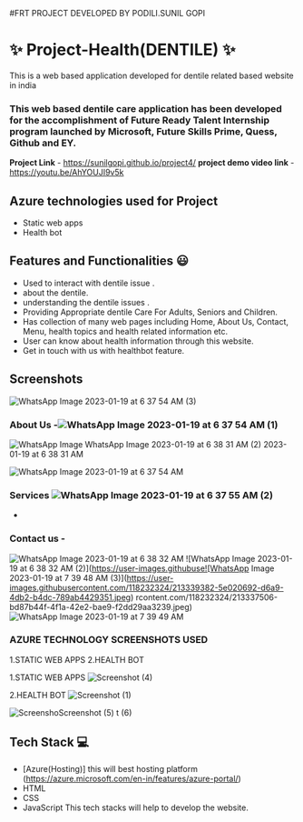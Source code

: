 #FRT PROJECT DEVELOPED BY PODILI.SUNIL GOPI
# ✨  Project-Health(DENTILE) ✨

This is a web based application developed for dentile related based website in india

### This web based dentile care application has been developed for the accomplishment of Future Ready Talent Internship program launched by Microsoft, Future Skills Prime, Quess, Github and EY.

**Project Link** - https://sunilgopi.github.io/project4/
**project demo video link** - https://youtu.be/AhYOUJI9v5k

## Azure technologies used for Project

- Static web apps
- Health bot

## Features and Functionalities 😃

- Used to interact with dentile issue .
- about the dentile.
- understanding the dentile issues .
- Providing Appropriate dentile Care For Adults, Seniors and Children.
- Has collection of many web pages including Home, About Us, Contact, Menu, health topics and health related information etc.
- User can know about health information through this website.
- Get in touch with us with healthbot feature.
## Screenshots



![WhatsApp Image 2023-01-19 at 6 37 54 AM (3)](https://user-images.githubusercontent.com/118232324/213334079-a08a14aa-6a14-4105-afc2-8f3e1daf649a.jpeg)

   

### About Us -![WhatsApp Image 2023-01-19 at 6 37 54 AM (1)](https://user-images.githubusercontent.com/118232324/213338923-b8d16054-7267-4f78-be0a-66a52ee3662f.jpeg)


![WhatsApp Image ![WhatsApp Image 2023-01-19 at 6 38 31 AM (2)](https://user-images.githubusercontent.com/118232324/213337553-cde48892-fa36-477e-b9c9-5a331e954c74.jpeg)
2023-01-19 at 6 38 31 AM](https://user-images.githubusercontent.com/118232324/213337240-78d4ee1f-8b62-4fed-b227-13d6cdc89c5e.jpeg)

![WhatsApp Image 2023-01-19 at 6 37 54 AM](https://user-images.githubusercontent.com/118232324/213336750-0b0cb5b8-2bd5-4e6e-aea2-7e9d4491172f.jpeg)

### Services  ![WhatsApp Image 2023-01-19 at 6 37 55 AM (2)](https://user-images.githubusercontent.com/118232324/213337162-3305fc10-a37b-4322-bf2d-c1c9a47c2ee5.jpeg)
-

### Contact us -
![WhatsApp Image 2023-01-19 at 6 38 32 AM](https://user-images.githubusercontent.com/118232324/213337406-9af7300a-f1d1-487e-86ef-b770eea5fc48.jpeg)
![WhatsApp Image 2023-01-19 at 6 38 32 AM (2)](https://user-images.githubuse![WhatsApp Image 2023-01-19 at 7 39 48 AM (3)](https://user-images.githubusercontent.com/118232324/213339382-5e020692-d6a9-4db2-b4dc-789ab4429351.jpeg)
rcontent.com/118232324/213337506-bd87b44f-4f1a-42e2-bae9-f2dd29aa3239.jpeg)
![WhatsApp Image 2023-01-19 at 7 39 49 AM](https://user-images.githubusercontent.com/118232324/213339426-cda1010e-ddc8-4004-826f-e11ade93b068.jpeg)




### AZURE TECHNOLOGY SCREENSHOTS USED
1.STATIC WEB APPS
2.HEALTH BOT

1.STATIC WEB APPS
![Screenshot (4)](https://user-images.githubusercontent.com/118232324/213339926-298d4536-d6bb-4d28-a3a5-28171a961cc4.png)


2.HEALTH BOT
![Screenshot (1)](https://user-images.githubusercontent.com/118232324/213418547-76b6be00-0af4-4c7d-9f76-78123a702dca.png)


![Screensho![Screenshot (5)](https://user-images.githubusercontent.com/118232324/213338004-ccdd8069-dfa4-491c-8c9f-7ba8e6dfdb9f.png)
t (6)](https://user-images.githubusercontent.com/118232324/213337915-3da4cffb-4abd-4b75-9928-7d7c02535ce6.png)


## Tech Stack 💻

- [Azure(Hosting)]   this will best hosting platform (https://azure.microsoft.com/en-in/features/azure-portal/)
- HTML
- CSS
- JavaScript
This tech stacks will help to develop the website.
